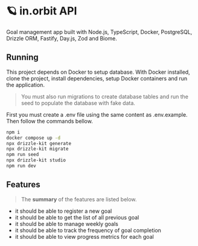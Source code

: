 # 🪐 in.orbit API

Goal management app built with Node.js, TypeScript, Docker, PostgreSQL, Drizzle ORM, Fastify, Day.js, Zod and Biome.

## Running

This project depends on Docker to setup database. With Docker installed, clone the project, install  dependencies, setup Docker containers and run the application.

> You must also run migrations to create database tables and run the seed to populate the database with fake data.

First you must create a .env file using the same content as .env.example. Then follow the commands bellow.

```sh
npm i
docker compose up -d
npx drizzle-kit generate
npx drizzle-kit migrate
npm run seed
npx drizzle-kit studio
npm run dev
```

## Features

> The **summary** of the features are listed below.

- it should be able to register a new goal
- it should be able to get the list of all previous goal
- it should be able to manage weekly goals
- it should be able to track the frequency of goal completion
- it should be able to view progress metrics for each goal